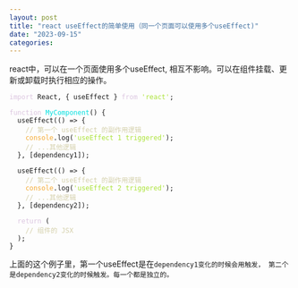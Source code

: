 ```yaml
---
layout: post
title: "react useEffect的简单使用（同一个页面可以使用多个useEffect)"
date: "2023-09-15"
categories: 
---
```

<p>react中，可以在一个页面使用多个useEffect, 相互不影响。可以在组件挂载、更新或卸载时执行相应的操作。</p>

<pre>
<code><span style="color:#dcc6e0">import</span> React, { useEffect } <span style="color:#dcc6e0">from</span> <span style="color:#abe338">&#39;react&#39;</span>;

<span style="color:#dcc6e0">function</span> <span style="color:#00e0e0">MyComponent</span>() {
  useEffect(() =&gt; {
    <span style="color:#d4d0ab">// 第一个 useEffect 的副作用逻辑</span>
    <span style="color:#f5ab35">console</span>.log(<span style="color:#abe338">&#39;useEffect 1 triggered&#39;</span>);
    <span style="color:#d4d0ab">// ...其他逻辑</span>
  }, [dependency1]);

  useEffect(() =&gt; {
    <span style="color:#d4d0ab">// 第二个 useEffect 的副作用逻辑</span>
    <span style="color:#f5ab35">console</span>.log(<span style="color:#abe338">&#39;useEffect 2 triggered&#39;</span>);
    <span style="color:#d4d0ab">// ...其他逻辑</span>
  }, [dependency2]);

  <span style="color:#dcc6e0">return</span> (
    <span style="color:#d4d0ab">// 组件的 JSX</span>
  );
}</code></pre>

<p>上面的这个例子里，第一个useEffect是在<code>dependency1变化的时候会用触发， 第二个是dependency2变化的时候触发。每一个都是独立的。</code></p>

